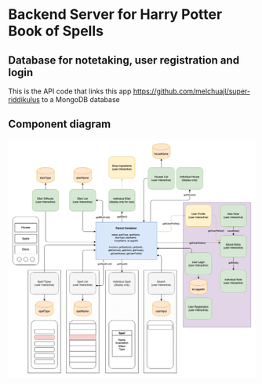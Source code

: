 # Backend Server for Harry Potter Book of Spells

## Database for notetaking, user registration and login

This is the API code that links this app https://github.com/melchuajl/super-riddikulus to a MongoDB database

## Component diagram

<img src="./Group 1 Capstone.drawio.png">